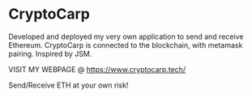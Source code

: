 # CryptoCarp
Developed and deployed my very own application to send and receive Ethereum. CryptoCarp is connected to the blockchain, with metamask pairing. Inspired by JSM.

VISIT MY WEBPAGE @
https://www.cryptocarp.tech/

Send/Receive ETH at your own risk! 
